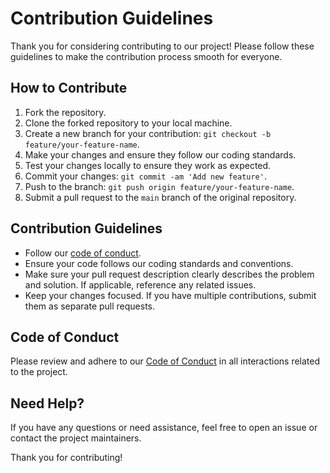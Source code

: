 # Contribution Guidelines

Thank you for considering contributing to our project! Please follow these guidelines to make the contribution process smooth for everyone.

## How to Contribute

1. Fork the repository.
2. Clone the forked repository to your local machine.
3. Create a new branch for your contribution: `git checkout -b feature/your-feature-name`.
4. Make your changes and ensure they follow our coding standards.
5. Test your changes locally to ensure they work as expected.
6. Commit your changes: `git commit -am 'Add new feature'`.
7. Push to the branch: `git push origin feature/your-feature-name`.
8. Submit a pull request to the `main` branch of the original repository.

## Contribution Guidelines

- Follow our [code of conduct](./code_of_conduct.md).
- Ensure your code follows our coding standards and conventions.
- Make sure your pull request description clearly describes the problem and solution. If applicable, reference any related issues.
- Keep your changes focused. If you have multiple contributions, submit them as separate pull requests.

## Code of Conduct

Please review and adhere to our [Code of Conduct](./code_of_conduct.md) in all interactions related to the project.

## Need Help?

If you have any questions or need assistance, feel free to open an issue or contact the project maintainers.

Thank you for contributing!
